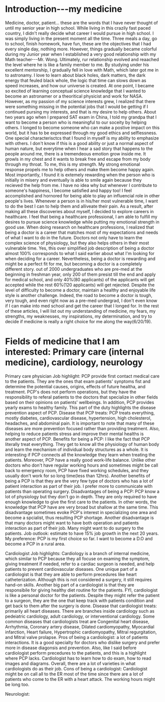 # Introduction---my medicine
Medicine, doctor, patient... these are the words that I have never thought of until my senior year in high school. While living in this crazily fast paced country, I didn't really decide what career I would pursue in high school. I was simply living in the present moment all the time. Three meals a day, go to school, finish homework, have fun, these are the objectives that I had every single day, nothing more. However, things gradually became colorful during my Junior year when I established a very good relationship with my Math teacher---Mr. Wong. Ultimately, rur relationship evolved and reaached the level where he is like a family member to me. By studying under his excellent mentorship, I gradually fell in love with Math, which later got me in to astronamy. I love to learn about black holes, dark matters, the dark energy that feuled black whole, the logic that time can slows down as speed increases, and how our universe is created. At one point, I became so excited of learning conceptual science knowledge that I wanted to become an astronamer or a theoritical physicist and work for NASA. However, as my passion of my science interests grew, I realized that there were something missing in the potential jobs that I would be getting if I continued pursing my interests, and that is my desire to help others. About two years ago when I prepared SAT exam in China, I told my grandpa that I want to become a person who is meaningful to our soceity by helping others. I longed to become someone who can make a postive impact on this world, but it has to be expressed through my good ethics and selflessness. One special characterisctcs that I found in myself is my ability to emphasize with others. I don't know if this is a good ability or just a normal aspect of human nature, but everytime when I hear a sad story that happens to the people around me, there is a tremendeous emotion grow inside me. It growls in my chest and it wants to break free and escape from my body through my throat. To me, this is my strength. My strong emotional response propels me to help others and make them become happy again. Most importantly, I found it is extemely rewarding when the person who is initially in misery and eventually is able to smile again because they recieved the help from me. I have no idea why but whenever I contribute to someone's happiness, I become satisfied and happy too! I feel accomplished and hornored for being able to play an influencial role in other people's lives. Whenever a person is in his/her most vulnerable time, I want to do the best I can to help them and alliveate their pain. As a result, after making all these discoveries about myself, I decided to explore careers in healthcare. I feel that being a healthcare professional, I am able to fulfill my desires to pursue science knowledge while putting my emotional strength in good use. When doing research on healthcare professions, I realized that being a doctor is a  career that matches most of my expectations and needs of what I want to do in the future. Doctors not only have to learn the complex science of physiology, but they also helps others in their most vulnerable time. Yes, this over simplified job description of being a doctor almost 100% corresponds to what I said earlier about what I'm looking for when deciding for a career. Nevertheless, being a doctor is rewarding and might be a perfect fit for me, but becoming a doctor is a completely different story. out of 2000 undergraduates who are pre-med at the beginning in freshman year, only 200 of them presist till the end and apply for medical school, and only 40%(80 applicants) of the applicants will get accepted while the rest 60%(120 applicants) will get rejected. Despite the level of difficulty to become a doctor, maintain a healthy and enjoyable life style is another challenge. Indeed, the road to become a doctor is tough, very tough, and even right now as a pre-med undergrad, I don't even know if I can make into med school and get the career that I longed for. In the rest of these articles, I will list out my understanding of medicine, my fears, my strengths, my weaknesses, my inspirations, my determination, and try to decide if medicine is really a right choice for me along the way(6/20/19).


# Fields of medicine that I am interested: Primary care (internal medicine), cardiology, neurology
Primary care physician
  Job highlight: PCP provide first contact medical care to the patients. They are the ones that exam patients' synptoms fist and determine the potential causes, origins, effects of future healtha, and treatment. PCP's does not perform operations, but they have the responsibility to referal patients to the doctors that specialize in other fields based on their opinions on patients' wellbeings. In addition, PCP provides yearly exams to healthy family. This part of the duty highlights the disease prevention aspect of PCP.
  Disease that PCP treats: PCP treats everything, mostly diabetes, cardiovascular disease, hypertension, high cholesterol, headaches, and abdominal pain. It is important to note that many of these diseases are more prevention focused rather than providing treatment. Also, helping to reduce patients stress and improve their mental healths is another aspect of PCP. 
  Benefits for being a PCP: I like the fact that PCP literally treat everything. They get to know all the physiology of human body and learn the mechanism of individual body structures as a whole. It is interesting if PCP connects all the knowledge they learn when treating the patients. Moreover, PCP have a really good work-life balance. Unlike other doctors who don't have regular working hours and sometimes might be call back to emergency room, PCP have fixed working schedules, and they usually don't work for so long time(less than 12hrs). Another benefits of being a PCP is that they are the very few type of doctors who has a lot of patient interaction as part of their job. I prefer more to communicate with patients than operating surgery. 
  Disadvantages of being a PCP: PCP know a lot of physiology but they don't go in depth. They are only required to have enough knowledge to give the first care to the patients. In other words, the knowledge that PCP have are very broad but shallow at the same time. This disadvantage sometimes evoke PCP's interest in specializing one area and become a spcialist, thus resulting PCP shortage. Another disadvantage is that many doctors might want to have both operation and patients interaction as part of their job. Many might want to do surgery to the patients. 
  Job outlook: estimate to have 15% job growth in the next 20 years.
  My preference: PCP is my first choice so far. I want to become a D.O and become a PCP in a rural area.

Cardiologist
  Job highlights: Cardiology is a branch of internal medicine, which similar to PCP because they all focuse on examing the symptom, giving treatment if needed, refer to a cardiac surgeon is needed, and help patients to prevent cardiovascular diseases. One unique part of a cardiologist is that they are able to perform  precedures like heart catheterization. Although this is not considered a surgery, it still requires hand-on skills. Another big part of a cardiologist is that they are responsibile for giving healthy diet routine for the patients. FYI, cardiologist is like a personal doctor for the patients. Despite they might refer the patient to a surgeon, they are the one that keep track with patients condition and get back to them after the surgery is done.
  Disease that cardiologist treats: primarily all heart diseases. There are branches inside cardiology such as pedeiatric cardiology, adult cardiology, or interventional cardiology. Some common diseases that cardiologists treat are Congenital heart disease, Arrhythmia, Coronary artery disease, Dilated cardiomyopathy, Myocardial infarction, Heart failure, Hypertrophic cardiomyopathy, Mitral regurgitation, and Mitral valve prolapse.
  Pros of being a cardiologist: a lot of patients interactions. It is a good specialty for doctors who dislike surgery and prefer more in disease diagonsis and prevention. Also, like I said before cardiologist perform precedures to the patients, and this is a highlight where PCP lacks. Cardiologist has to learn how to do exam, how to read images and diagrams. Overall, there are a lot of varieties in what cardiologists do as their job.
  Cons of being a cardiologist: Cardiologist might be on call all to the ER most of the time since there are a lot of patients who come to the ER with a heart attack. The working hours might be long too. 
  
  Neurologist:

  
  





























